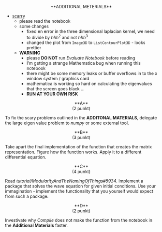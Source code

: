 <center>
**ADDITIONAL METERIALS**
</center>

- [scarry](---ThisDir---/kern.nb)
  - please read the notebook
  - some changes
    - fixed en error in the three dimensional laplacian kernel, we need to divide by $hhh^{2}$ and not $hhh^{3}$ 
	- changed the plot from `Image3D` to `ListContourPlot3D` - looks prettier
  - **WARNING** 
    - please **DO NOT** run *Evaluate Notebook* before reading
	- I'm getting a strange Mathematica bug when running this notebook
	- there might be some memory leaks or buffer overflows in to the x window system / graphics card
	- mathematica is working so hard on calculating the eigenvalues that the screen goes black ...
	- **RUN AT YOUR OWN RISK**

<center>
**A**
</center>

<center>
(2 punkt)
</center>

To fix the scary problems outlined in the **ADDITONAL MATERIALS**, delegate the large eigen value problem to *numpy* or some external tool.

<center>
**B**
</center>

<center>
(3 punkt)
</center>

Take apart the final implementation of the function that creates the matrix representation.
Figure how the function works.
Apply it to a different differential equation.

<center>
**C**
</center>

<center>
(4 punkt)
</center>

Read *tutorial/ModularityAndTheNamingOfThings#5934*. Implement 
a package that solves the wave equation for given initial conditions.
Use your immagination - implement the functionality that you yourself
would expect from such a package.

<center>
**D**
</center>

<center>
(2 punkt)
</center>

Investivate why *Compile* does not make the function from the notebook in the
**Additional Materials** faster.
